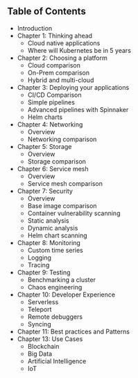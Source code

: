 ## Table of Contents

* Introduction
* Chapter 1: Thinking ahead
  * Cloud native applications
  * Where will Kubernetes be in 5 years
* Chapter 2: Choosing a platform
  * Cloud comparison
  * On-Prem comparison
  * Hybrid and multi-cloud
* Chapter 3: Deploying your applications
  * CI/CD Comparison
  * Simple pipelines
  * Advanced pipelines with Spinnaker
  * Helm charts
* Chapter 4: Networking
  * Overview
  * Networking comparison
* Chapter 5: Storage
  * Overview
  * Storage comparison
* Chapter 6: Service mesh
  * Overview
  * Service mesh comparison
* Chapter 7: Security
  * Overview
  * Base image comparison
  * Container vulnerability scanning
  * Static analysis
  * Dynamic analysis
  * Helm chart scanning
* Chapter 8: Monitoring
  * Custom time series
  * Logging
  * Tracing
* Chapter 9: Testing
  * Benchmarking a cluster
  * Chaos engineering
* Chapter 10: Developer Experience
  * Serverless
  * Teleport
  * Remote debuggers
  * Syncing
* Chapter 11: Best practices and Patterns
* Chapter 13: Use Cases
  * Blockchain
  * Big Data
  * Artificial Intelligence
  * IoT
  
